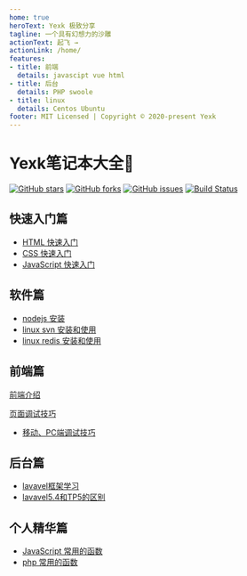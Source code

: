 ```yaml
---
home: true
heroText: Yexk 极致分享
tagline: 一个具有幻想力的沙雕
actionText: 起飞 →
actionLink: /home/
features:
- title: 前端
  details: javascipt vue html
- title: 后台
  details: PHP swoole 
- title: linux
  details: Centos Ubuntu
footer: MIT Licensed | Copyright © 2020-present Yexk
---
```


# Yexk笔记本大全:100:

[![GitHub stars](https://img.shields.io/github/stars/yexk/my_notes?style=for-the-badge)](https://github.com/yexk/my_notes/stargazers)
[![GitHub forks](https://img.shields.io/github/forks/yexk/my_notes?style=for-the-badge)](https://github.com/yexk/my_notes/network)
[![GitHub issues](https://img.shields.io/github/issues/yexk/my_notes?style=for-the-badge)](https://github.com/yexk/my_notes/issues)
[![Build Status](https://travis-ci.com/yexk/my_notes.svg?branch=master)](https://travis-ci.com/yexk/my_notes)

## 快速入门篇

- [HTML 快速入门](/home1/)
- [CSS 快速入门](/home1/1_html_css/css.md)
- [JavaScript 快速入门](/home1/2_js/javascript.md)

## 软件篇

- [nodejs 安装](/home1/)
- [linux svn 安装和使用](/home1/linux/linux_svn.md)
- [linux redis 安装和使用](/home1/linux/redis.md)

## 前端篇

[前端介绍](/home1/frontend/forntend.md)

[页面调试技巧](/home1/frontend/debuger/readme.md)

- [移动、PC端调试技巧](/home1/frontend/debuger/mobile_debuger.md)

## 后台篇

- [lavavel框架学习](/home1/backend/README.md)
- [lavavel5.4和TP5的区别](/home1/backend/distinction.md)

## 个人精华篇

- [JavaScript 常用的函数](/home1/javascript/common_function.md)
- [php 常用的函数](/home1/php/common_function.md)
